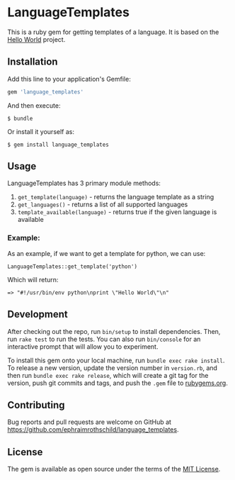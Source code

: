 # LanguageTemplates

This is a ruby gem for getting templates of a language. It is based on the 
[Hello World](https://github.com/leachim6/hello-world) project.

## Installation

Add this line to your application's Gemfile:

```ruby
gem 'language_templates'
```

And then execute:

    $ bundle

Or install it yourself as:

    $ gem install language_templates

## Usage

LanguageTemplates has 3 primary module methods:
1. `get_template(language)` - returns the language template as a string
2. `get_languages()` - returns a list of all supported languages
3. `template_available(language)` - returns true if the given language is available

### Example:
As an example, if we want to get a template for python, we can use:


    LanguageTemplates::get_template('python')

Which will return:

    => "#!/usr/bin/env python\nprint \"Hello World\"\n"

## Development

After checking out the repo, run `bin/setup` to install dependencies. Then, run `rake test` to run the tests. You can also run `bin/console` for an interactive prompt that will allow you to experiment.

To install this gem onto your local machine, run `bundle exec rake install`. To release a new version, update the version number in `version.rb`, and then run `bundle exec rake release`, which will create a git tag for the version, push git commits and tags, and push the `.gem` file to [rubygems.org](https://rubygems.org).

## Contributing

Bug reports and pull requests are welcome on GitHub at https://github.com/ephraimrothschild/language_templates.


## License

The gem is available as open source under the terms of the [MIT License](http://opensource.org/licenses/MIT).

